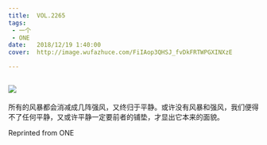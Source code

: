 ```yaml
---
title:	VOL.2265
tags:
 - 一个
 - ONE
date:	2018/12/19 1:40:00
cover:	http://image.wufazhuce.com/FiIAop3QHSJ_fvDkFRTWPGXINXzE

---
```

![](http://image.wufazhuce.com/FiIAop3QHSJ_fvDkFRTWPGXINXzE)
---

所有的风暴都会消减成几阵强风，又终归于平静。或许没有风暴和强风，我们便得不了任何平静，又或许平静一定要前者的铺垫，才显出它本来的面貌。
 
Reprinted from ONE
